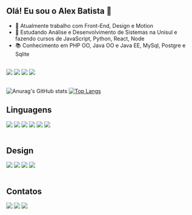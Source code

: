 ## Olá! Eu sou o Alex Batista 👋

- 🔭 Atualmente trabalho com Front-End, Design e Motion
- 🌱 Estudando Análise e Desenvolvimento de Sistemas na Unisul e fazendo cursos de JavaScript, Python, React, Node 
- 📚 Conhecimento em PHP OO, Java OO e Java EE, MySql, Postgre e Sqlite
<br>

<div>
  <img src="https://img.shields.io/badge/NVIDIA-GTX1650-76B900?style=for-the-badge&logo=nvidia&logoColor=white" />
  <img src="https://img.shields.io/badge/Intel-Core_i5_10th-0071C5?style=for-the-badge&logo=intel&logoColor=white" />
  <img src="https://img.shields.io/badge/Spotify-1ED760?&style=for-the-badge&logo=spotify&logoColor=white" />
  <img src="https://img.shields.io/badge/Steam-000000?style=for-the-badge&logo=steam&logoColor=white" />
</div>
<br>

<div>

![Anurag's GitHub stats](https://github-readme-stats.vercel.app/api?username=alexbatistadev&show_icons=true&theme=onedark&include_all_commits=true&count_private=true)
[![Top Langs](https://github-readme-stats.vercel.app/api/top-langs/?username=alexbatistadev&layout=compact&langs_count=16&theme=onedark)](https://github.com/anuraghazra/github-readme-stats)

</div>

## Linguagens

<div>
  <img src="https://img.shields.io/badge/HTML5-E34F26?style=for-the-badge&logo=html5&logoColor=white" />
  <img src="https://img.shields.io/badge/CSS3-1572B6?style=for-the-badge&logo=css3&logoColor=white" />
  <img src="https://img.shields.io/badge/JavaScript-323330?style=for-the-badge&logo=javascript&logoColor=F7DF1E" />
  <img src="https://img.shields.io/badge/PHP-777BB4?style=for-the-badge&logo=php&logoColor=white" />
  <img src="https://img.shields.io/badge/Java-ED8B00?style=for-the-badge&logo=java&logoColor=white" />
  <img src="https://img.shields.io/badge/Python-3776AB?style=for-the-badge&logo=python&logoColor=white" />
</div>
<br>

## Design

<div>
  <img src="https://aleen42.github.io/badges/src/photoshop.svg" />
  <img src="https://aleen42.github.io/badges/src/illustrator.svg" />
  <img src="https://aleen42.github.io/badges/src/after_effects.svg" />
  <img src="https://aleen42.github.io/badges/src/premiere.svg" />
</div>
<br>

## Contatos

<div>
  <a href="https://www.behance.net/alebassuncc26d" target="_blank"><img src="https://img.shields.io/badge/Behance-0054F7?style=for-the-badge&logo=behance&logoColor=white" /></a>
  <a href="mailto:alexbatistadsg@gmail.com" target="_blank"><img src="https://img.shields.io/badge/Gmail-D14836?style=for-the-badge&logo=gmail&logoColor=white" /></a>
  <a href="http://api.whatsapp.com/send?phone=5548992053416" target="_blank"><img src="https://img.shields.io/badge/WhatsApp-25D366?style=for-the-badge&logo=whatsapp&logoColor=white" /></a>
</div>
